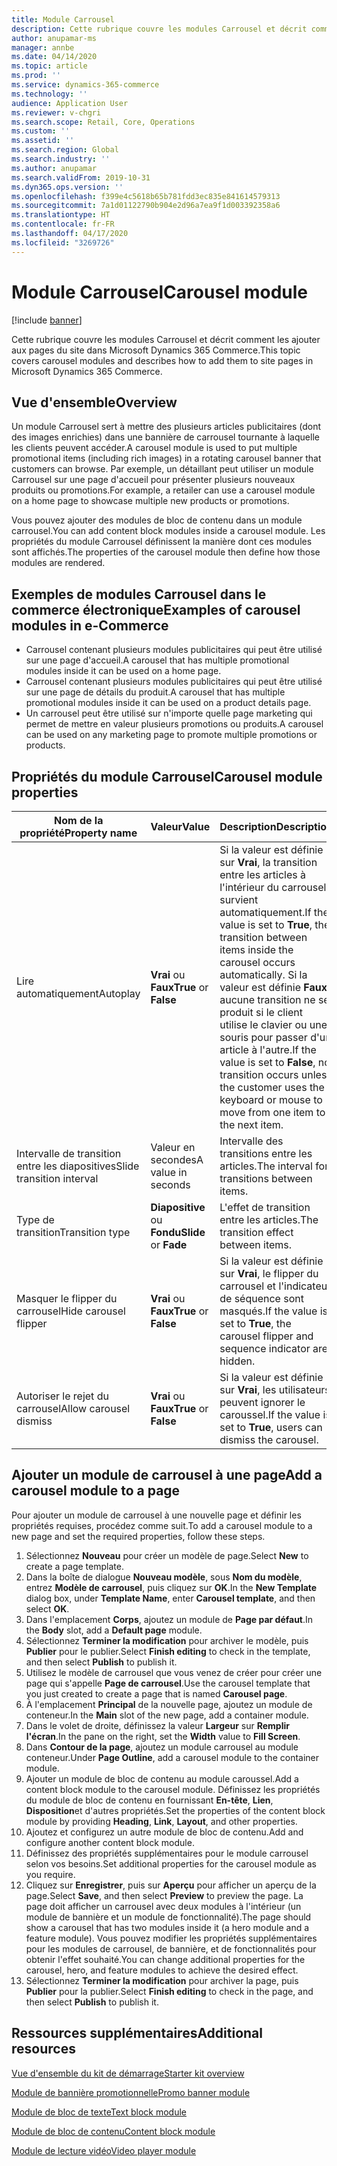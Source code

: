 ```yaml
---
title: Module Carrousel
description: Cette rubrique couvre les modules Carrousel et décrit comment les ajouter aux pages du site dans Microsoft Dynamics 365 Commerce.
author: anupamar-ms
manager: annbe
ms.date: 04/14/2020
ms.topic: article
ms.prod: ''
ms.service: dynamics-365-commerce
ms.technology: ''
audience: Application User
ms.reviewer: v-chgri
ms.search.scope: Retail, Core, Operations
ms.custom: ''
ms.assetid: ''
ms.search.region: Global
ms.search.industry: ''
ms.author: anupamar
ms.search.validFrom: 2019-10-31
ms.dyn365.ops.version: ''
ms.openlocfilehash: f399e4c5618b65b781fdd3ec835e841614579313
ms.sourcegitcommit: 7a1d01122790b904e2d96a7ea9f1d003392358a6
ms.translationtype: HT
ms.contentlocale: fr-FR
ms.lasthandoff: 04/17/2020
ms.locfileid: "3269726"
---
```

# <a name="carousel-module"></a><span data-ttu-id="14906-103">Module Carrousel</span><span class="sxs-lookup"><span data-stu-id="14906-103">Carousel module</span></span>


[!include [banner](includes/banner.md)]

<span data-ttu-id="14906-104">Cette rubrique couvre les modules Carrousel et décrit comment les ajouter aux pages du site dans Microsoft Dynamics 365 Commerce.</span><span class="sxs-lookup"><span data-stu-id="14906-104">This topic covers carousel modules and describes how to add them to site pages in Microsoft Dynamics 365 Commerce.</span></span>

## <a name="overview"></a><span data-ttu-id="14906-105">Vue d'ensemble</span><span class="sxs-lookup"><span data-stu-id="14906-105">Overview</span></span>

<span data-ttu-id="14906-106">Un module Carrousel sert à mettre des plusieurs articles publicitaires (dont des images enrichies) dans une bannière de carrousel tournante à laquelle les clients peuvent accéder.</span><span class="sxs-lookup"><span data-stu-id="14906-106">A carousel module is used to put multiple promotional items (including rich images) in a rotating carousel banner that customers can browse.</span></span> <span data-ttu-id="14906-107">Par exemple, un détaillant peut utiliser un module Carrousel sur une page d'accueil pour présenter plusieurs nouveaux produits ou promotions.</span><span class="sxs-lookup"><span data-stu-id="14906-107">For example, a retailer can use a carousel module on a home page to showcase multiple new products or promotions.</span></span>

<span data-ttu-id="14906-108">Vous pouvez ajouter des modules de bloc de contenu dans un module carrousel.</span><span class="sxs-lookup"><span data-stu-id="14906-108">You can add content block modules inside a carousel module.</span></span> <span data-ttu-id="14906-109">Les propriétés du module Carrousel définissent la manière dont ces modules sont affichés.</span><span class="sxs-lookup"><span data-stu-id="14906-109">The properties of the carousel module then define how those modules are rendered.</span></span>

## <a name="examples-of-carousel-modules-in-e-commerce"></a><span data-ttu-id="14906-110">Exemples de modules Carrousel dans le commerce électronique</span><span class="sxs-lookup"><span data-stu-id="14906-110">Examples of carousel modules in e-Commerce</span></span>

- <span data-ttu-id="14906-111">Carrousel contenant plusieurs modules publicitaires qui peut être utilisé sur une page d'accueil.</span><span class="sxs-lookup"><span data-stu-id="14906-111">A carousel that has multiple promotional modules inside it can be used on a home page.</span></span>
- <span data-ttu-id="14906-112">Carrousel contenant plusieurs modules publicitaires qui peut être utilisé sur une page de détails du produit.</span><span class="sxs-lookup"><span data-stu-id="14906-112">A carousel that has multiple promotional modules inside it can be used on a product details page.</span></span>
- <span data-ttu-id="14906-113">Un carrousel peut être utilisé sur n'importe quelle page marketing qui permet de mettre en valeur plusieurs promotions ou produits.</span><span class="sxs-lookup"><span data-stu-id="14906-113">A carousel can be used on any marketing page to promote multiple promotions or products.</span></span>

## <a name="carousel-module-properties"></a><span data-ttu-id="14906-114">Propriétés du module Carrousel</span><span class="sxs-lookup"><span data-stu-id="14906-114">Carousel module properties</span></span>

| <span data-ttu-id="14906-115">Nom de la propriété</span><span class="sxs-lookup"><span data-stu-id="14906-115">Property name</span></span>             | <span data-ttu-id="14906-116">Valeur</span><span class="sxs-lookup"><span data-stu-id="14906-116">Value</span></span>                 | <span data-ttu-id="14906-117">Description</span><span class="sxs-lookup"><span data-stu-id="14906-117">Description</span></span> |
|---------------------------|-----------------------|-------------|
| <span data-ttu-id="14906-118">Lire automatiquement</span><span class="sxs-lookup"><span data-stu-id="14906-118">Autoplay</span></span>                  | <span data-ttu-id="14906-119">**Vrai** ou **Faux**</span><span class="sxs-lookup"><span data-stu-id="14906-119">**True** or **False**</span></span> | <span data-ttu-id="14906-120">Si la valeur est définie sur **Vrai**, la transition entre les articles à l'intérieur du carrousel survient automatiquement.</span><span class="sxs-lookup"><span data-stu-id="14906-120">If the value is set to **True**, the transition between items inside the carousel occurs automatically.</span></span> <span data-ttu-id="14906-121">Si la valeur est définie **Faux**, aucune transition ne se produit si le client utilise le clavier ou une souris pour passer d'un article à l'autre.</span><span class="sxs-lookup"><span data-stu-id="14906-121">If the value is set to **False**, no transition occurs unless the customer uses the keyboard or mouse to move from one item to the next item.</span></span> |
| <span data-ttu-id="14906-122">Intervalle de transition entre les diapositives</span><span class="sxs-lookup"><span data-stu-id="14906-122">Slide transition interval</span></span> | <span data-ttu-id="14906-123">Valeur en secondes</span><span class="sxs-lookup"><span data-stu-id="14906-123">A value in seconds</span></span>    | <span data-ttu-id="14906-124">Intervalle des transitions entre les articles.</span><span class="sxs-lookup"><span data-stu-id="14906-124">The interval for transitions between items.</span></span> |
| <span data-ttu-id="14906-125">Type de transition</span><span class="sxs-lookup"><span data-stu-id="14906-125">Transition type</span></span>           | <span data-ttu-id="14906-126">**Diapositive** ou **Fondu**</span><span class="sxs-lookup"><span data-stu-id="14906-126">**Slide** or **Fade**</span></span> | <span data-ttu-id="14906-127">L'effet de transition entre les articles.</span><span class="sxs-lookup"><span data-stu-id="14906-127">The transition effect between items.</span></span> |
| <span data-ttu-id="14906-128">Masquer le flipper du carrousel</span><span class="sxs-lookup"><span data-stu-id="14906-128">Hide carousel flipper</span></span>     | <span data-ttu-id="14906-129">**Vrai** ou **Faux**</span><span class="sxs-lookup"><span data-stu-id="14906-129">**True** or **False**</span></span> | <span data-ttu-id="14906-130">Si la valeur est définie sur **Vrai**, le flipper du carrousel et l'indicateur de séquence sont masqués.</span><span class="sxs-lookup"><span data-stu-id="14906-130">If the value is set to **True**, the carousel flipper and sequence indicator are hidden.</span></span> |
| <span data-ttu-id="14906-131">Autoriser le rejet du carrousel</span><span class="sxs-lookup"><span data-stu-id="14906-131">Allow carousel dismiss</span></span>    | <span data-ttu-id="14906-132">**Vrai** ou **Faux**</span><span class="sxs-lookup"><span data-stu-id="14906-132">**True** or **False**</span></span> | <span data-ttu-id="14906-133">Si la valeur est définie sur **Vrai**, les utilisateurs peuvent ignorer le caroussel.</span><span class="sxs-lookup"><span data-stu-id="14906-133">If the value is set to **True**, users can dismiss the carousel.</span></span> |

## <a name="add-a-carousel-module-to-a-page"></a><span data-ttu-id="14906-134">Ajouter un module de carrousel à une page</span><span class="sxs-lookup"><span data-stu-id="14906-134">Add a carousel module to a page</span></span>

<span data-ttu-id="14906-135">Pour ajouter un module de carrousel à une nouvelle page et définir les propriétés requises, procédez comme suit.</span><span class="sxs-lookup"><span data-stu-id="14906-135">To add a carousel module to a new page and set the required properties, follow these steps.</span></span>

1. <span data-ttu-id="14906-136">Sélectionnez **Nouveau** pour créer un modèle de page.</span><span class="sxs-lookup"><span data-stu-id="14906-136">Select **New** to create a page template.</span></span>
1. <span data-ttu-id="14906-137">Dans la boîte de dialogue **Nouveau modèle**, sous **Nom du modèle**, entrez **Modèle de carrousel**, puis cliquez sur **OK**.</span><span class="sxs-lookup"><span data-stu-id="14906-137">In the **New Template** dialog box, under **Template Name**, enter **Carousel template**, and then select **OK**.</span></span>
1. <span data-ttu-id="14906-138">Dans l'emplacement **Corps**, ajoutez un module de **Page par défaut**.</span><span class="sxs-lookup"><span data-stu-id="14906-138">In the **Body** slot, add a **Default page** module.</span></span>
1. <span data-ttu-id="14906-139">Sélectionnez **Terminer la modification** pour archiver le modèle, puis **Publier** pour le publier.</span><span class="sxs-lookup"><span data-stu-id="14906-139">Select **Finish editing** to check in the template, and then select **Publish** to publish it.</span></span>  
1. <span data-ttu-id="14906-140">Utilisez le modèle de carrousel que vous venez de créer pour créer une page qui s'appelle **Page de carrousel**.</span><span class="sxs-lookup"><span data-stu-id="14906-140">Use the carousel template that you just created to create a page that is named **Carousel page**.</span></span>
1. <span data-ttu-id="14906-141">À l'emplacement **Principal** de la nouvelle page, ajoutez un module de conteneur.</span><span class="sxs-lookup"><span data-stu-id="14906-141">In the **Main** slot of the new page, add a container module.</span></span> 
1. <span data-ttu-id="14906-142">Dans le volet de droite, définissez la valeur **Largeur** sur **Remplir l'écran**.</span><span class="sxs-lookup"><span data-stu-id="14906-142">In the pane on the right, set the **Width** value to **Fill Screen**.</span></span>
1. <span data-ttu-id="14906-143">Dans **Contour de la page**, ajoutez un module carrousel au module conteneur.</span><span class="sxs-lookup"><span data-stu-id="14906-143">Under **Page Outline**, add a carousel module to the container module.</span></span>
1. <span data-ttu-id="14906-144">Ajouter un module de bloc de contenu au module caroussel.</span><span class="sxs-lookup"><span data-stu-id="14906-144">Add a content block module to the carousel module.</span></span> <span data-ttu-id="14906-145">Définissez les propriétés du module de bloc de contenu en fournissant **En-tête**, **Lien**, **Disposition**et d'autres propriétés.</span><span class="sxs-lookup"><span data-stu-id="14906-145">Set the properties of the content block module by providing **Heading**, **Link**, **Layout**, and other properties.</span></span>
1. <span data-ttu-id="14906-146">Ajoutez et configurez un autre module de bloc de contenu.</span><span class="sxs-lookup"><span data-stu-id="14906-146">Add and configure another content block module.</span></span>
1. <span data-ttu-id="14906-147">Définissez des propriétés supplémentaires pour le module carrousel selon vos besoins.</span><span class="sxs-lookup"><span data-stu-id="14906-147">Set additional properties for the carousel module as you require.</span></span>
1. <span data-ttu-id="14906-148">Cliquez sur **Enregistrer**, puis sur **Aperçu** pour afficher un aperçu de la page.</span><span class="sxs-lookup"><span data-stu-id="14906-148">Select **Save**, and then select **Preview** to preview the page.</span></span> <span data-ttu-id="14906-149">La page doit afficher un carrousel avec deux modules à l'intérieur (un module de bannière et un module de fonctionnalité).</span><span class="sxs-lookup"><span data-stu-id="14906-149">The page should show a carousel that has two modules inside it (a hero module and a feature module).</span></span> <span data-ttu-id="14906-150">Vous pouvez modifier les propriétés supplémentaires pour les modules de carrousel, de bannière, et de fonctionnalités pour obtenir l'effet souhaité.</span><span class="sxs-lookup"><span data-stu-id="14906-150">You can change additional properties for the carousel, hero, and feature modules to achieve the desired effect.</span></span>
1. <span data-ttu-id="14906-151">Sélectionnez **Terminer la modification** pour archiver la page, puis **Publier** pour la publier.</span><span class="sxs-lookup"><span data-stu-id="14906-151">Select **Finish editing** to check in the page, and then select **Publish** to publish it.</span></span>

## <a name="additional-resources"></a><span data-ttu-id="14906-152">Ressources supplémentaires</span><span class="sxs-lookup"><span data-stu-id="14906-152">Additional resources</span></span>

[<span data-ttu-id="14906-153">Vue d'ensemble du kit de démarrage</span><span class="sxs-lookup"><span data-stu-id="14906-153">Starter kit overview</span></span>](starter-kit-overview.md)

[<span data-ttu-id="14906-154">Module de bannière promotionnelle</span><span class="sxs-lookup"><span data-stu-id="14906-154">Promo banner module</span></span>](add-alert.md)

[<span data-ttu-id="14906-155">Module de bloc de texte</span><span class="sxs-lookup"><span data-stu-id="14906-155">Text block module</span></span>](add-content-rich-block.md)

[<span data-ttu-id="14906-156">Module de bloc de contenu</span><span class="sxs-lookup"><span data-stu-id="14906-156">Content block module</span></span>](add-hero-module.md)

[<span data-ttu-id="14906-157">Module de lecture vidéo</span><span class="sxs-lookup"><span data-stu-id="14906-157">Video player module</span></span>](add-video-player.md)

